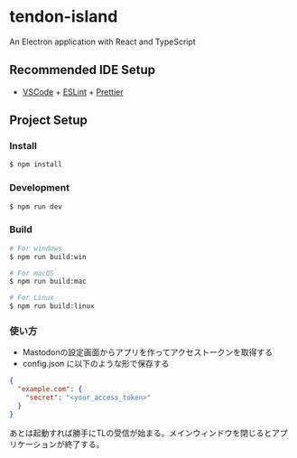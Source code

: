 # tendon-island

An Electron application with React and TypeScript

## Recommended IDE Setup

- [VSCode](https://code.visualstudio.com/) + [ESLint](https://marketplace.visualstudio.com/items?itemName=dbaeumer.vscode-eslint) + [Prettier](https://marketplace.visualstudio.com/items?itemName=esbenp.prettier-vscode)

## Project Setup

### Install

```bash
$ npm install
```

### Development

```bash
$ npm run dev
```

### Build

```bash
# For windows
$ npm run build:win

# For macOS
$ npm run build:mac

# For Linux
$ npm run build:linux
```

### 使い方

- Mastodonの設定画面からアプリを作ってアクセストークンを取得する
- config.json に以下のような形で保存する

```json
{
  "example.com": {
    "secret": "<your_access_token>"
  }
}
```

あとは起動すれば勝手にTLの受信が始まる。メインウィンドウを閉じるとアプリケーションが終了する。

